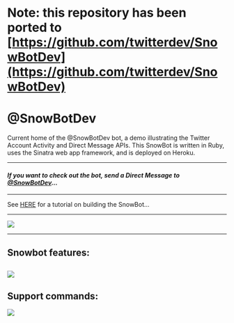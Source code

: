 
# Note: this repository has been ported to [https://github.com/twitterdev/SnowBotDev](https://github.com/twitterdev/SnowBotDev)

# @SnowBotDev
Current home of the @SnowBotDev bot, a demo illustrating the Twitter Account Activity and Direct Message APIs. This SnowBot is written in Ruby, uses the Sinatra web app framework, and is deployed on Heroku. 

---------------------
 ####  *If you want to check out the bot, send a Direct Message to [@SnowBotDev](https://twitter.com/messages/compose?recipient_id=906948460078698496)...*
---------------------

See [HERE](https://github.com/jimmoffitt/SnowBotDev/wiki) for a tutorial on building the SnowBot...

---------------------


![](https://github.com/jimmoffitt/SnowBotDev/blob/master/docs/screenshots/snowbot_profile.jpg)

---------------------
Snowbot features:
---------------------
![](https://github.com/jimmoffitt/SnowBotDev/blob/master/docs/screenshots/snowbot_features.png)
---------------------
Support commands:
---------------------
![](https://github.com/jimmoffitt/SnowBotDev/blob/master/docs/screenshots/help_commands.jpg)



